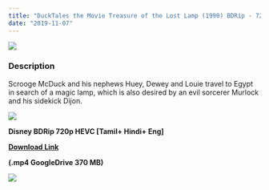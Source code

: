 ```yaml
---
title: "DuckTales the Movie Treasure of the Lost Lamp (1990) BDRip - 720p - HEVC - Multi Aud [Tamil+ Hindi+ Eng] - x264 - 350MB Esub"
date: "2019-11-07"
---
```


[![](https://4.bp.blogspot.com/-QBdX9VK_0MU/XJHBJCHilWI/AAAAAAAAAQE/PddFFe_8ev4GdURxQFZkj8I223K6dblogCLcBGAs/s1600/11349496.jpg)](https://4.bp.blogspot.com/-QBdX9VK_0MU/XJHBJCHilWI/AAAAAAAAAQE/PddFFe_8ev4GdURxQFZkj8I223K6dblogCLcBGAs/s1600/11349496.jpg)

### Description

Scrooge McDuck and his nephews Huey, Dewey and Louie travel to Egypt in search of a magic lamp, which is also desired by an evil sorcerer Murlock and his sidekick Dijon. 

[![](https://2.bp.blogspot.com/-fai1ZuUwnbA/XIjy2aT4irI/AAAAAAAAANw/WFW0YRK47_8GLAt3pPBSzBk0GJA6Mk5fgCPcBGAYYCw/s1600/torrborder.gif)](https://2.bp.blogspot.com/-fai1ZuUwnbA/XIjy2aT4irI/AAAAAAAAANw/WFW0YRK47_8GLAt3pPBSzBk0GJA6Mk5fgCPcBGAYYCw/s1600/torrborder.gif)

**Disney BDRip 720p HEVC \[Tamil+ Hindi+ Eng\]**

**[Download Link](https://drive.google.com/file/d/1sOyGyP0etFgon6b8qgKd-mI4U6ibUu7n/view)**

**(.mp4 GoogleDrive 370 MB)**

[![](https://2.bp.blogspot.com/-fai1ZuUwnbA/XIjy2aT4irI/AAAAAAAAANw/WFW0YRK47_8GLAt3pPBSzBk0GJA6Mk5fgCPcBGAYYCw/s1600/torrborder.gif)](https://2.bp.blogspot.com/-fai1ZuUwnbA/XIjy2aT4irI/AAAAAAAAANw/WFW0YRK47_8GLAt3pPBSzBk0GJA6Mk5fgCPcBGAYYCw/s1600/torrborder.gif)
